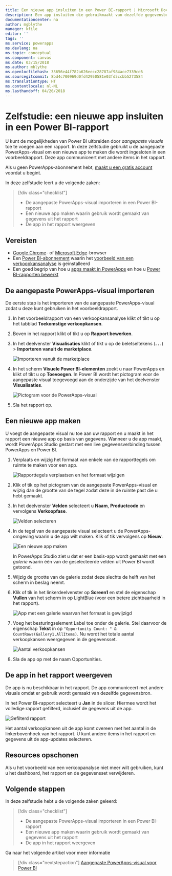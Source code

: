 ```yaml
---
title: Een nieuwe app insluiten in een Power BI-rapport | Microsoft Docs
description: Een app insluiten die gebruikmaakt van dezelfde gegevensbron en waarop kan worden gefilterd, net als bij andere rapportitems
documentationcenter: na
author: mgblythe
manager: kfile
editor: ''
tags: ''
ms.service: powerapps
ms.devlang: na
ms.topic: conceptual
ms.component: canvas
ms.date: 03/15/2018
ms.author: mblythe
ms.openlocfilehash: 33656e44f782a626eecc28787af984ace7339cd6
ms.sourcegitcommit: 8bd4c700969d0fd42950581e03fd5ccbb5273584
ms.translationtype: HT
ms.contentlocale: nl-NL
ms.lasthandoff: 04/26/2018
---
```

# <a name="tutorial-embed-a-new-app-in-a-power-bi-report"></a>Zelfstudie: een nieuwe app insluiten in een Power BI-rapport

U kunt de mogelijkheden van Power BI uitbreiden door *aangepaste visuals* toe te voegen aan een rapport. In deze zelfstudie gebruikt u de aangepaste PowerApps-visual om een nieuwe app te maken die wordt ingesloten in een voorbeeldrapport. Deze app communiceert met andere items in het rapport.

Als u geen PowerApps-abonnement hebt, [maakt u een gratis account](../signup-for-powerapps.md) voordat u begint.

In deze zelfstudie leert u de volgende zaken:
> [!div class="checklist"]
> * De aangepaste PowerApps-visual importeren in een Power BI-rapport
> * Een nieuwe app maken waarin gebruik wordt gemaakt van gegevens uit het rapport
> * De app in het rapport weergeven

## <a name="prerequisites"></a>Vereisten

* [Google Chrome](https://www.google.com/chrome/browser/)- of [Microsoft Edge](https://www.microsoft.com/windows/microsoft-edge)-browser
* Een [Power BI-abonnement](https://docs.microsoft.com/power-bi/service-self-service-signup-for-power-bi) waarin het [voorbeeld van een verkoopkansanalyse](https://docs.microsoft.com/power-bi/sample-opportunity-analysis#get-the-content-pack-for-this-sample) is geïnstalleerd
* Een goed begrip van hoe u [apps maakt in PowerApps](data-platform-create-app-scratch.md) en hoe u [Power BI-rapporten bewerkt](https://docs.microsoft.com/power-bi/service-the-report-editor-take-a-tour)

## <a name="import-the-powerapps-custom-visual"></a>De aangepaste PowerApps-visual importeren

De eerste stap is het importeren van de aangepaste PowerApps-visual zodat u deze kunt gebruiken in het voorbeeldrapport.

1. In het voorbeeldrapport van een verkoopkansanalyse klikt of tikt u op het tabblad **Toekomstige verkoopkansen**.

2. Boven in het rapport klikt of tikt u op **Rapport bewerken**.

3. In het deelvenster **Visualisaties** klikt of tikt u op de beletseltekens (**. . .**) > **Importeren vanuit de marketplace**. 

    ![Importeren vanuit de marketplace](media/embed-powerapps-powerbi/import-visual.png)

4. In het scherm **Visuele Power BI-elementen** zoekt u naar PowerApps en klikt of tikt u op **Toevoegen**. In Power BI wordt het pictogram voor de aangepaste visual toegevoegd aan de onderzijde van het deelvenster **Visualisaties**.

    ![Pictogram voor de PowerApps-visual](media/embed-powerapps-powerbi/powerapps-icon.png)

5. Sla het rapport op.

## <a name="create-a-new-app"></a>Een nieuwe app maken
U voegt de aangepaste visual nu toe aan uw rapport en u maakt in het rapport een nieuwe app op basis van gegevens. Wanneer u de app maakt, wordt PowerApps Studio gestart met een live gegevensverbinding tussen PowerApps en Power BI.

1. Verplaats en wijzig het formaat van enkele van de rapporttegels om ruimte te maken voor een app.

    ![Rapporttegels verplaatsen en het formaat wijzigen](media/embed-powerapps-powerbi/move-resize.png)

2. Klik of tik op het pictogram van de aangepaste PowerApps-visual en wijzig dan de grootte van de tegel zodat deze in de ruimte past die u hebt gemaakt.

3. In het deelvenster **Velden** selecteert u **Naam**, **Productcode** en vervolgens **Verkoopfase**. 

    ![Velden selecteren](media/embed-powerapps-powerbi/select-fields.png)

4. In de tegel van de aangepaste visual selecteert u de PowerApps-omgeving waarin u de app wilt maken. Klik of tik vervolgens op **Nieuw**.

    ![Een nieuwe app maken](media/embed-powerapps-powerbi/create-new-app.png)

    In PowerApps Studio ziet u dat er een basis-app wordt gemaakt met een *galerie* waarin één van de geselecteerde velden uit Power BI wordt getoond.

5.  Wijzig de grootte van de galerie zodat deze slechts de helft van het scherm in beslag neemt. 

6. Klik of tik in het linkerdeelvenster op **Screen1** en stel de eigenschap **Vullen** van het scherm in op LightBlue (voor een betere zichtbaarheid in het rapport).

    ![App met een galerie waarvan het formaat is gewijzigd](media/embed-powerapps-powerbi/app-gallery.png)

6. Voeg het besturingselement Label toe onder de galerie. Stel daarvoor de eigenschap **Tekst** in op `"Opportunity Count: " & CountRows(Gallery1.AllItems)`. Nu wordt het totale aantal verkoopkansen weergegeven in de gegevensset.

    ![Aantal verkoopkansen](media/embed-powerapps-powerbi/opportunity-count.png)

7. Sla de app op met de naam Opportunities. 


## <a name="view-the-app-in-the-report"></a>De app in het rapport weergeven
De app is nu beschikbaar in het rapport. De app communiceert met andere visuals omdat er gebruik wordt gemaakt van dezelfde gegevensbron.

In het Power BI-rapport selecteert u **Jan** in de slicer. Hiermee wordt het volledige rapport gefilterd, inclusief de gegevens uit de app.

![Gefilterd rapport](media/embed-powerapps-powerbi/filtered-report.png)

Het aantal verkoopkansen uit de app komt overeen met het aantal in de linkerbovenhoek van het rapport. U kunt andere items in het rapport en gegevens uit de app-updates selecteren.


## <a name="clean-up-resources"></a>Resources opschonen
Als u het voorbeeld van een verkoopanalyse niet meer wilt gebruiken, kunt u het dashboard, het rapport en de gegevensset verwijderen.


## <a name="next-steps"></a>Volgende stappen
In deze zelfstudie hebt u de volgende zaken geleerd:
> [!div class="checklist"]
> * De aangepaste PowerApps-visual importeren in een Power BI-rapport
> * Een nieuwe app maken waarin gebruik wordt gemaakt van gegevens uit het rapport
> * De app in het rapport weergeven

Ga naar het volgende artikel voor meer informatie
> [!div class="nextstepaction"]
> [Aangepaste PowerApps-visual voor Power BI](powerapps-custom-visual.md)

